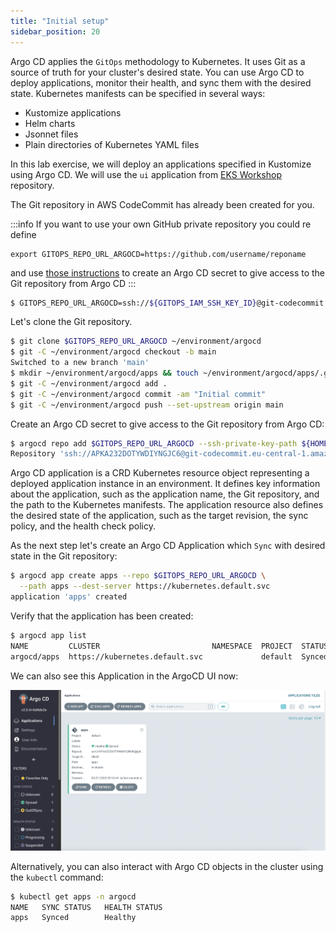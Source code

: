 ```yaml
---
title: "Initial setup"
sidebar_position: 20
---
```


Argo CD applies the `GitOps` methodology to Kubernetes. It uses Git as a source of truth for your cluster's desired state. You can use Argo CD to deploy applications, monitor their health, and sync them with the desired state. Kubernetes manifests can be specified in several ways:

- Kustomize applications
- Helm charts
- Jsonnet files
- Plain directories of Kubernetes YAML files

In this lab exercise, we will deploy an applications specified in Kustomize using Argo CD. We will use the `ui` application from [EKS Workshop](https://github.com/aws-samples/eks-workshop-v2/tree/stable/environment/workspace/manifests/ui) repository.

The Git repository in AWS CodeCommit has already been created for you.

:::info
If you want to use your own GitHub private repository you could re define

```
export GITOPS_REPO_URL_ARGOCD=https://github.com/username/reponame
```

and use [those instructions](https://argo-cd.readthedocs.io/en/stable/user-guide/private-repositories/) to create an Argo CD secret to give access to the Git repository from Argo CD
:::

```bash
$ GITOPS_REPO_URL_ARGOCD=ssh://${GITOPS_IAM_SSH_KEY_ID}@git-codecommit.${AWS_DEFAULT_REGION}.amazonaws.com/v1/repos/${EKS_CLUSTER_NAME}-argocd
```

Let's clone the Git repository.

```bash
$ git clone $GITOPS_REPO_URL_ARGOCD ~/environment/argocd
$ git -C ~/environment/argocd checkout -b main
Switched to a new branch 'main'
$ mkdir ~/environment/argocd/apps && touch ~/environment/argocd/apps/.gitkeep
$ git -C ~/environment/argocd add .
$ git -C ~/environment/argocd commit -am "Initial commit"
$ git -C ~/environment/argocd push --set-upstream origin main
```

Create an Argo CD secret to give access to the Git repository from Argo CD:

```bash
$ argocd repo add $GITOPS_REPO_URL_ARGOCD --ssh-private-key-path ${HOME}/.ssh/gitops_ssh.pem --insecure-ignore-host-key --upsert --name git-repo
Repository 'ssh://APKA232DOTYWDIYNGJC6@git-codecommit.eu-central-1.amazonaws.com/v1/repos/eks-workshop-argocd' added
```

Argo CD application is a CRD Kubernetes resource object representing a deployed application instance in an environment. It defines key information about the application, such as the application name, the Git repository, and the path to the Kubernetes manifests. The application resource also defines the desired state of the application, such as the target revision, the sync policy, and the health check policy.

As the next step let's create an Argo CD Application which `Sync` with desired state in the Git repository:

```bash
$ argocd app create apps --repo $GITOPS_REPO_URL_ARGOCD \
  --path apps --dest-server https://kubernetes.default.svc
application 'apps' created
```

Verify that the application has been created:

```bash
$ argocd app list
NAME         CLUSTER                         NAMESPACE  PROJECT  STATUS  HEALTH   SYNCPOLICY  CONDITIONS  REPO                                                                                               PATH  TARGET
argocd/apps  https://kubernetes.default.svc             default  Synced  Healthy  Auto-Prune  <none>      ssh://APKA232DOTYWAHY2N54E@git-codecommit.eu-central-1.amazonaws.com/v1/repos/eks-workshop-argocd  apps
```

We can also see this Application in the ArgoCD UI now:

![argocd-ui-insync.png](assets/argocd-ui-insync.png)

Alternatively, you can also interact with Argo CD objects in the cluster using the `kubectl` command:

```bash
$ kubectl get apps -n argocd
NAME   SYNC STATUS   HEALTH STATUS
apps   Synced        Healthy
```
